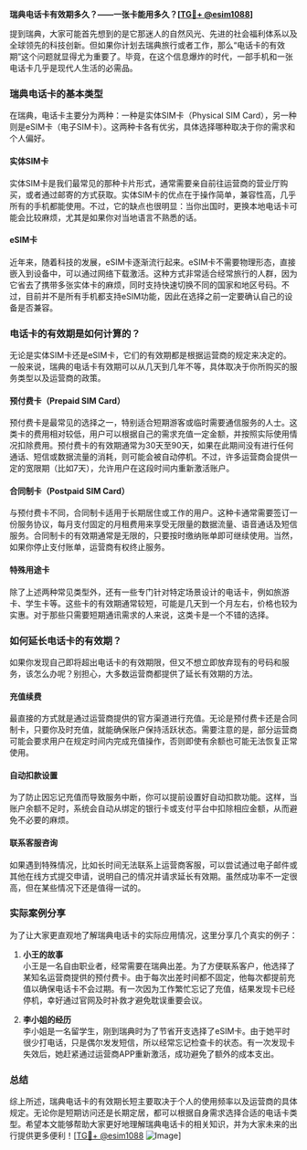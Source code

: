 **瑞典电话卡有效期多久？——一张卡能用多久？[[TG💪+ @esim1088](https://t.me/s/esim1088)]**

提到瑞典，大家可能首先想到的是它那迷人的自然风光、先进的社会福利体系以及全球领先的科技创新。但如果你计划去瑞典旅行或者工作，那么“电话卡的有效期”这个问题就显得尤为重要了。毕竟，在这个信息爆炸的时代，一部手机和一张电话卡几乎是现代人生活的必需品。

### 瑞典电话卡的基本类型

在瑞典，电话卡主要分为两种：一种是实体SIM卡（Physical SIM Card），另一种则是eSIM卡（电子SIM卡）。这两种卡各有优劣，具体选择哪种取决于你的需求和个人偏好。

#### 实体SIM卡

实体SIM卡是我们最常见的那种卡片形式，通常需要亲自前往运营商的营业厅购买，或者通过邮寄的方式获取。实体SIM卡的优点在于操作简单，兼容性高，几乎所有的手机都能使用。不过，它的缺点也很明显：当你出国时，更换本地电话卡可能会比较麻烦，尤其是如果你对当地语言不熟悉的话。

#### eSIM卡

近年来，随着科技的发展，eSIM卡逐渐流行起来。eSIM卡不需要物理形态，直接嵌入到设备中，可以通过网络下载激活。这种方式非常适合经常旅行的人群，因为它省去了携带多张实体卡的麻烦，同时支持快速切换不同的国家和地区号码。不过，目前并不是所有手机都支持eSIM功能，因此在选择之前一定要确认自己的设备是否兼容。

### 电话卡的有效期是如何计算的？

无论是实体SIM卡还是eSIM卡，它们的有效期都是根据运营商的规定来决定的。一般来说，瑞典的电话卡有效期可以从几天到几年不等，具体取决于你所购买的服务类型以及运营商的政策。

#### 预付费卡（Prepaid SIM Card）

预付费卡是最常见的选择之一，特别适合短期游客或临时需要通信服务的人士。这类卡的费用相对较低，用户可以根据自己的需求充值一定金额，并按照实际使用情况扣除费用。预付费卡的有效期通常为30天至90天，如果在此期间没有进行任何通话、短信或数据流量的消耗，则可能会被自动停机。不过，许多运营商会提供一定的宽限期（比如7天），允许用户在这段时间内重新激活账户。

#### 合同制卡（Postpaid SIM Card）

与预付费卡不同，合同制卡适用于长期居住或工作的用户。这种卡通常需要签订一份服务协议，每月支付固定的月租费用来享受无限量的数据流量、语音通话及短信服务。合同制卡的有效期通常是无限的，只要按时缴纳账单即可继续使用。当然，如果你停止支付账单，运营商有权终止服务。

#### 特殊用途卡

除了上述两种常见类型外，还有一些专门针对特定场景设计的电话卡，例如旅游卡、学生卡等。这些卡的有效期通常较短，可能是几天到一个月左右，价格也较为实惠。对于那些只需要短期通讯需求的人来说，这类卡是一个不错的选择。

### 如何延长电话卡的有效期？

如果你发现自己即将超出电话卡的有效期限，但又不想立即放弃现有的号码和服务，该怎么办呢？别担心，大多数运营商都提供了延长有效期的方法。

#### 充值续费

最直接的方式就是通过运营商提供的官方渠道进行充值。无论是预付费卡还是合同制卡，只要你及时充值，就能确保账户保持活跃状态。需要注意的是，部分运营商可能会要求用户在规定时间内完成充值操作，否则即使有余额也可能无法恢复正常使用。

#### 自动扣款设置

为了防止因忘记充值而导致服务中断，你可以提前设置好自动扣款功能。这样，当账户余额不足时，系统会自动从绑定的银行卡或支付平台中扣除相应金额，从而避免不必要的麻烦。

#### 联系客服咨询

如果遇到特殊情况，比如长时间无法联系上运营商客服，可以尝试通过电子邮件或其他在线方式提交申请，说明自己的情况并请求延长有效期。虽然成功率不一定很高，但在某些情况下还是值得一试的。

### 实际案例分享

为了让大家更直观地了解瑞典电话卡的实际应用情况，这里分享几个真实的例子：

1. **小王的故事**  
   小王是一名自由职业者，经常需要在瑞典出差。为了方便联系客户，他选择了某知名运营商提供的预付费卡。由于每次出差时间都不固定，他每次都提前充值以确保电话卡不会过期。有一次因为工作繁忙忘记了充值，结果发现卡已经停机，幸好通过官网及时补救才避免耽误重要会议。

2. **李小姐的经历**  
   李小姐是一名留学生，刚到瑞典时为了节省开支选择了eSIM卡。由于她平时很少打电话，只是偶尔发发短信，所以经常忘记检查卡的状态。有一次发现卡失效后，她赶紧通过运营商APP重新激活，成功避免了额外的成本支出。

### 总结

综上所述，瑞典电话卡的有效期长短主要取决于个人的使用频率以及运营商的具体规定。无论你是短期访问还是长期定居，都可以根据自身需求选择合适的电话卡类型。希望本文能够帮助大家更好地理解瑞典电话卡的相关知识，并为大家未来的出行提供更多便利！[[TG💪+ @esim1088](https://t.me/s/esim1088) ![Image](https://i.postimg.cc/4NQfJmqS/Snipaste-2025-05-13-00-14-12.png)]